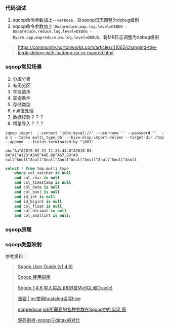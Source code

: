 ### 代码调试

1. sqoop命令参数加上`--verbose`，将sqoop日志调整为debug级别
2. sqoop命令参数加上`-Dmapreduce.map.log.level=DEBUG -Dmapreduce.reduce.log.level=DEBUG -Dyarn.app.mapreduce.am.log.level=DEBUG`，将MR日志调整为debug级别

> https://community.hortonworks.com/articles/41065/changing-the-log4j-debug-with-hadoop-jar-in-mapred.html

### sqoop常见场景

1. 分库分表
2. 有无分区
3. 字段选择
4. 查询条件
5. 存储类型
6. null值处理
7. 数据校验？？？
8. 增量导入？？？

```shell
sqoop import  --connect 'jdbc:mysql://' --username '' --password ''  -m 1 --table multi_type_db  --hive-drop-import-delims --target-dir /tmp --append  --fields-terminated-by "\001"
```
	abc^Aa^A2019-02-21 11:33:44.0^A2018-03-04^A1^A123^A345^A45.66^A67.89^A9
	null^Anull^Anull^Anull^Anull^Anull^Anull^Anull^Anull^Anull
```sql
select * from tmp.multi_type 
	where col_varchar is null 
	and col_char is null 
	and col_timestamp is null 
	and col_date is null 
	and col_bool is null 
	and id_int is null 
	and id_bigint is null 
	and col_float is null 
	and col_decimal is null 
	and col_smallint is null;
```
### sqoop原理

### sqoop类型映射

参考资料：

>  [Sqoop User Guide (v1.4.6)](https://sqoop.apache.org/docs/1.4.6/SqoopUserGuide.html)
>
>  [Sqoop 使用指南](https://zhuanlan.zhihu.com/p/39113492)
>
>  [Sqoop 1.4.6 导入实战 (RDB含MySQL和Oracle)](https://ask.hellobi.com/blog/marsj/4114)
>
>  [重要 | mr使用hcatalog读写hive](https://zhuanlan.zhihu.com/p/42239286)
>
>  [mapreduce job所需要的各种参数在Sqoop中的实现 原](https://my.oschina.net/crxy/blog/417890)
>
>  [源码剖析-sqoop与datax的对比](https://my.oschina.net/osenlin/blog/1600141)

